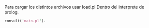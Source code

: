 Para cargar los distintos archivos usar load.pl
Dentro del interprete de prolog.
```pl
consult('main.pl').
```